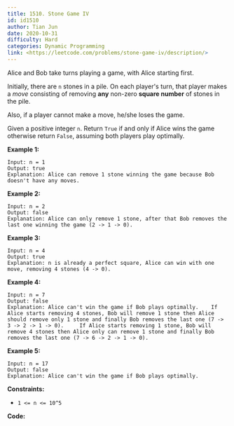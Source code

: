```yaml
---
title: 1510. Stone Game IV
id: id1510
author: Tian Jun
date: 2020-10-31
difficulty: Hard
categories: Dynamic Programming
link: <https://leetcode.com/problems/stone-game-iv/description/>
---
```


Alice and Bob take turns playing a game, with Alice starting first.

Initially, there are `n` stones in a pile.  On each player's turn, that player
makes a  _move_  consisting of removing **any** non-zero **square number** of
stones in the pile.

Also, if a player cannot make a move, he/she loses the game.

Given a positive integer `n`. Return `True` if and only if Alice wins the game
otherwise return `False`, assuming both players play optimally.



**Example 1:**
            
	Input: n = 1    
	Output: true    
	Explanation: Alice can remove 1 stone winning the game because Bob doesn't have any moves.

**Example 2:**
            
	Input: n = 2    
	Output: false    
	Explanation: Alice can only remove 1 stone, after that Bob removes the last one winning the game (2 -> 1 -> 0).

**Example 3:**
            
	Input: n = 4    
	Output: true    
	Explanation: n is already a perfect square, Alice can win with one move, removing 4 stones (4 -> 0).    

**Example 4:**
            
	Input: n = 7    
	Output: false    
	Explanation: Alice can't win the game if Bob plays optimally.    If Alice starts removing 4 stones, Bob will remove 1 stone then Alice should remove only 1 stone and finally Bob removes the last one (7 -> 3 -> 2 -> 1 -> 0).     If Alice starts removing 1 stone, Bob will remove 4 stones then Alice only can remove 1 stone and finally Bob removes the last one (7 -> 6 -> 2 -> 1 -> 0).

**Example 5:**
            
	Input: n = 17    
	Output: false    
	Explanation: Alice can't win the game if Bob plays optimally.    



**Constraints:**

  * `1 <= n <= 10^5`


**Code:**

